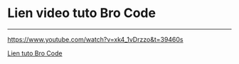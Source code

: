 # Lien video tuto Bro Code
---

https://www.youtube.com/watch?v=xk4_1vDrzzo&t=39460s

[Lien tuto Bro Code](https://www.youtube.com/watch?v=xk4_1vDrzzo&t=39460s)
